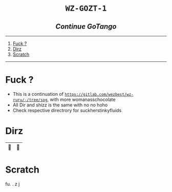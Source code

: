 <h1 align="center"><code> WZ-GOZT-1 </code></h1>
<h2 align="center"><i> Continue GoTango </i></h2>

----
1. [Fuck ?](#fuck-)
2. [Dirz](#dirz)
3. [Scratch](#scratch)

----

# Fuck ? 
- This is a continuation of [`https://gitlab.com/wezbest/wz-ruru/-/tree/sog`](https://gitlab.com/wezbest/wz-ruru/-/tree/sog), with more womanasschocolate 
- All Dir and shizz is the same with no no hoho 
- Check respective directrory for suckherstinkyfluids 

# Dirz

👃 | 🍑
|:--:|:--:|


# Scratch 

fu. . z
  j